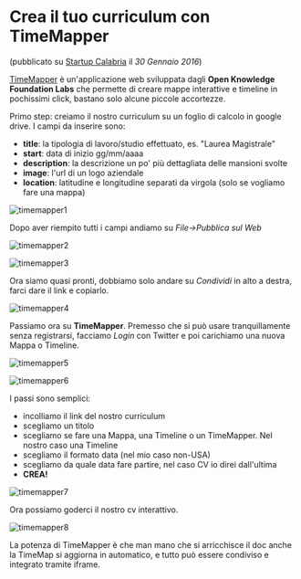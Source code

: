 # Crea il tuo curriculum con TimeMapper #
(pubblicato su [Startup Calabria](http://www.startupcalabria.com/crea-il-tuo-curriculum-con-timemapper/) il *30 Gennaio 2016*)

[TimeMapper](http://timemapper.okfnlabs.org/) è un'applicazione web sviluppata dagli **Open Knowledge Foundation Labs** che permette di creare mappe interattive e timeline in pochissimi click, bastano solo alcune piccole accortezze.

Primo step: creiamo il nostro curriculum su un foglio di calcolo in google drive. I campi da inserire sono:
  - **title**: la tipologia di lavoro/studio effettuato, es. "Laurea Magistrale"
  - **start**: data di inizio gg/mm/aaaa
  - **description**: la descrizione un po' più dettagliata delle mansioni svolte
  - **image**: l'url di un logo aziendale
  - **location**: latitudine e longitudine separati da virgola (solo se vogliamo fare una mappa)
  
![timemapper1](https://github.com/nickprock/dataculture_osm/blob/master/img/timemapper-1.png)

Dopo aver riempito tutti i campi andiamo su *File->Pubblica sul Web*
 
![timemapper2](https://github.com/nickprock/dataculture_osm/blob/master/img/timemapper-2.png)

![timemapper3](https://github.com/nickprock/dataculture_osm/blob/master/img/timemapper-3.png)

Ora siamo quasi pronti, dobbiamo solo andare su *Condividi* in alto a destra, farci dare il link e copiarlo.
 
![timemapper4](https://github.com/nickprock/dataculture_osm/blob/master/img/timemapper-4.png)

Passiamo ora su **TimeMapper**. Premesso che si può usare tranquillamente senza registrarsi, facciamo *Login* con Twitter e poi carichiamo una nuova Mappa o Timeline.

![timemapper5](https://github.com/nickprock/dataculture_osm/blob/master/img/timemapper-5.png)

![timemapper6](https://github.com/nickprock/dataculture_osm/blob/master/img/timemapper-6.png)

I passi sono semplici:
  - incolliamo il link del nostro curriculum
  - scegliamo un titolo
  - scegliamo se fare una Mappa, una Timeline o un TimeMapper. Nel nostro caso una Timeline
  - scegliamo il formato data (nel mio caso non-USA)
  - scegliamo da quale data fare partire, nel caso CV io direi dall'ultima
  - **CREA!**

![timemapper7](https://github.com/nickprock/dataculture_osm/blob/master/img/timemapper-7.png)

Ora possiamo goderci il nostro cv interattivo.

![timemapper8](https://github.com/nickprock/dataculture_osm/blob/master/img/timemapper-8.png)

La potenza di TimeMapper è che man mano che si arricchisce il doc anche la TimeMap si aggiorna in automatico, e tutto può essere condiviso e integrato tramite iframe.
